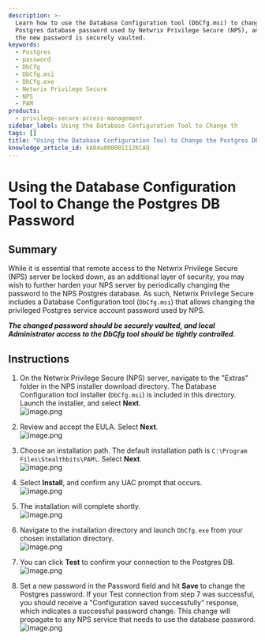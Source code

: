 ```yaml
---
description: >-
  Learn how to use the Database Configuration tool (DbCfg.msi) to change the
  Postgres database password used by Netwrix Privilege Secure (NPS), and ensure
  the new password is securely vaulted.
keywords:
  - Postgres
  - password
  - DbCfg
  - DbCfg.msi
  - DbCfg.exe
  - Netwrix Privilege Secure
  - NPS
  - PAM
products:
  - privilege-secure-access-management
sidebar_label: Using the Database Configuration Tool to Change th
tags: []
title: "Using the Database Configuration Tool to Change the Postgres DB Password"
knowledge_article_id: kA04u000001112KCAQ
---
```


# Using the Database Configuration Tool to Change the Postgres DB Password

## Summary

While it is essential that remote access to the Netwrix Privilege Secure (NPS) server be locked down, as an additional layer of security, you may wish to further harden your NPS server by periodically changing the password to the NPS Postgres database. As such, Netwrix Privilege Secure includes a Database Configuration tool (`DbCfg.msi`) that allows changing the privileged Postgres service account password used by NPS.

**_The changed password should be securely vaulted, and local Administrator access to the DbCfg tool should be tightly controlled._**

## Instructions

1. On the Netwrix Privilege Secure (NPS) server, navigate to the "Extras" folder in the NPS installer download directory. The Database Configuration tool installer (`DbCfg.msi`) is included in this directory. Launch the installer, and select **Next**.  
   ![image.png](images/ka04u00000117Sx_0EM4u000008LxNl.png)

2. Review and accept the EULA. Select **Next**.  
   ![image.png](images/ka04u00000117Sx_0EM4u000008LxOZ.png)

3. Choose an installation path. The default installation path is `C:\Program Files\Stealthbits\PAM\`. Select **Next**.  
   ![image.png](images/ka04u00000117Sx_0EM4u000008LxOj.png)

4. Select **Install**, and confirm any UAC prompt that occurs.  
   ![image.png](images/ka04u00000117Sx_0EM4u000008LxOo.png)

5. The installation will complete shortly.  
   ![image.png](images/ka04u00000117Sx_0EM4u000008LxOt.png)

6. Navigate to the installation directory and launch `DbCfg.exe` from your chosen installation directory.  
   ![image.png](images/ka04u00000117Sx_0EM4u000008LxOy.png)

7. You can click **Test** to confirm your connection to the Postgres DB.  
   ![image.png](images/ka04u00000117Sx_0EM4u000008LxP3.png)

8. Set a new password in the Password field and hit **Save** to change the Postgres password. If your Test connection from step 7 was successful, you should receive a "Configuration saved successfully" response, which indicates a successful password change. This change will propagate to any NPS service that needs to use the database password.  
   ![image.png](images/ka04u00000117Sx_0EM4u000008LxP8.png)

